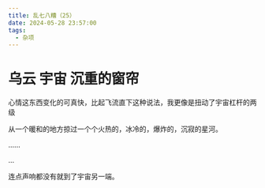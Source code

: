 ```yaml
---
title: 乱七八糟（25）
date: 2024-05-28 23:57:00
tags:
  - 杂项
---
```


# 乌云 宇宙 沉重的窗帘 
心情这东西变化的可真快，比起飞流直下这种说法，我更像是扭动了宇宙杠杆的两级

从一个暖和的地方掠过一个个火热的，冰冷的，爆炸的，沉寂的星河。

......

...

连点声响都没有就到了宇宙另一端。 ​​​